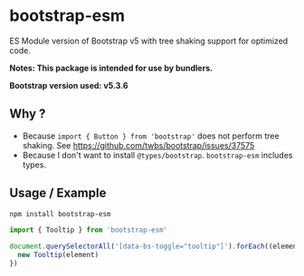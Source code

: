 # bootstrap-esm

ES Module version of Bootstrap v5 with tree shaking support for optimized code.

**Notes: This package is intended for use by bundlers.**

**Bootstrap version used: v5.3.6**

## Why ?

 - Because ```import { Button } from 'bootstrap'``` does not perform tree shaking. See https://github.com/twbs/bootstrap/issues/37575
 - Because I don't want to install ```@types/bootstrap```. `bootstrap-esm` includes types.

## Usage / Example

```bash
npm install bootstrap-esm
```

```typescript
import { Tooltip } from 'bootstrap-esm'

document.querySelectorAll('[data-bs-toggle="tooltip"]').forEach((element) => {
  new Tooltip(element)
})
```
